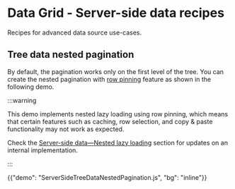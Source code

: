 # Data Grid - Server-side data recipes

<p class="description">Recipes for advanced data source use-cases.</p>

## Tree data nested pagination

By default, the pagination works only on the first level of the tree.
You can create the nested pagination with [row pinning](/x/react-data-grid/row-pinning/) feature as shown in the following demo.

:::warning

This demo implements nested lazy loading using row pinning, which means that certain features such as caching, row selection, and copy & paste functionality may not work as expected.

Check the [Server-side data—Nested lazy loading](/x/react-data-grid/server-side-data/lazy-loading/#nested-lazy-loading) section for updates on an internal implementation.

:::

{{"demo": "ServerSideTreeDataNestedPagination.js", "bg": "inline"}}

